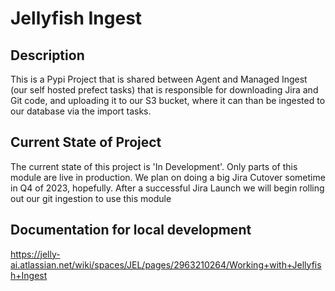 # Jellyfish Ingest

## Description

This is a Pypi Project that is shared between Agent and Managed Ingest (our self hosted prefect tasks) that is responsible for downloading Jira and Git code, and uploading it to our S3 bucket, where it can than be ingested to our database via the import tasks.

## Current State of Project

The current state of this project is 'In Development'. Only parts of this module are live in production. We plan on doing a big Jira Cutover sometime in Q4 of 2023, hopefully. After a successful Jira Launch we will begin rolling out our git ingestion to use this module

## Documentation for local development

https://jelly-ai.atlassian.net/wiki/spaces/JEL/pages/2963210264/Working+with+Jellyfish+Ingest
